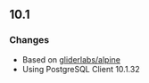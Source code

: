 ## 10.1

### Changes

* Based on [gliderlabs/alpine](https://github.com/gliderlabs/docker-alpine/)
* Using PostgreSQL Client 10.1.32

